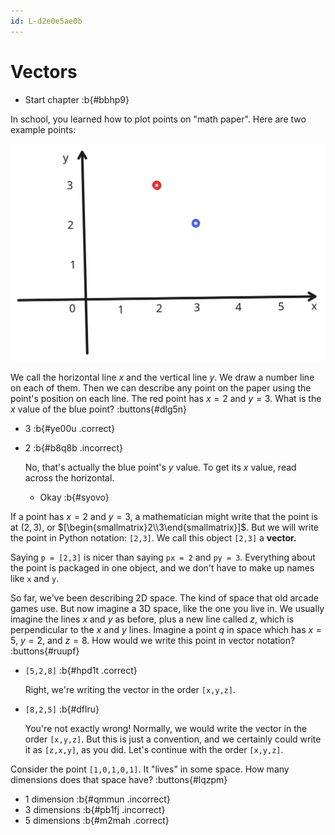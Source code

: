 ```yaml
---
id: L-d2e0e5ae0b
---
```


# Vectors

* Start chapter :b{#bbhp9}

In school, you learned how to plot points on "math paper".
Here are two example points:

![Two points](./images/two_points.svg)

We call the horizontal line $x$ and the vertical line $y$.
We draw a number line on each of them.
Then we can describe any point on the paper using the point's position on each line.
The red point has $x = 2$ and $y = 3$.
What is the $x$ value of the blue point?
:buttons{#dlg5n}

* $3$ :b{#ye00u .correct}
* $2$ :b{#b8q8b .incorrect}

  No, that's actually the blue point's $y$ value.
  To get its $x$ value, read across the horizontal.

  * Okay :b{#syovo}

If a point has $x = 2$ and $y = 3$,
a mathematician might write that the point is at $(2,3)$,
or $[\begin{smallmatrix}2\\3\end{smallmatrix}]$.
But we will write the point in Python notation: `[2,3]`.
We call this object `[2,3]` a **vector.**

Saying `p = [2,3]` is nicer than saying `px = 2` and `py = 3`.
Everything about the point is packaged in one object,
and we don't have to make up names like `x` and `y`.

So far, we've been describing 2D space.
The kind of space that old arcade games use.
But now imagine a 3D space, like the one you live in.
We usually imagine the lines $x$ and $y$ as before,
plus a new line called $z$,
which is perpendicular to the $x$ and $y$ lines.
Imagine a point $q$ in space which has $x = 5$, $y = 2$, and $z = 8$.
How would we write this point in vector notation?
:buttons{#ruupf}

* `[5,2,8]` :b{#hpd1t .correct}

  Right, we're writing the vector in the order `[x,y,z]`.

* `[8,2,5]` :b{#dflru}

  You're not exactly wrong!
  Normally, we would write the vector in the order `[x,y,z]`.
  But this is just a convention,
  and we certainly could write it as `[z,x,y]`, as you did.
  Let's continue with the order `[x,y,z]`.

Consider the point `[1,0,1,0,1]`.
It "lives" in some space.
How many dimensions does that space have?
:buttons{#lqzpm}

* 1 dimension :b{#qmmun .incorrect}
* 3 dimensions :b{#pb1fj .incorrect}
* 5 dimensions :b{#m2mah .correct}
